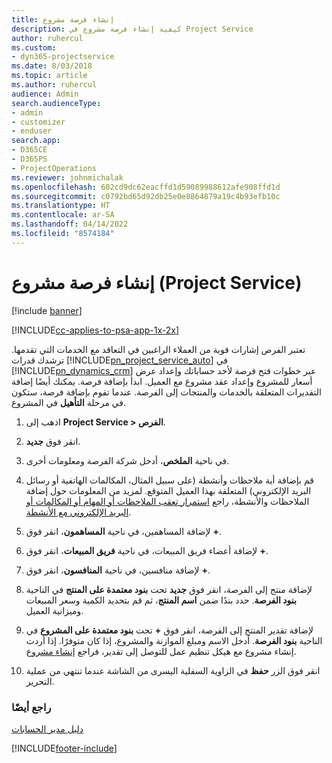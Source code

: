 ```yaml
---
title: إنشاء فرصة مشروع
description: كيفية إنشاء فرصة مشروع في Project Service
author: ruhercul
ms.custom:
- dyn365-projectservice
ms.date: 8/03/2018
ms.topic: article
ms.author: ruhercul
audience: Admin
search.audienceType:
- admin
- customizer
- enduser
search.app:
- D365CE
- D365PS
- ProjectOperations
ms.reviewer: johnmichalak
ms.openlocfilehash: 602cd9dc62eacffd1d59089988612afe908ffd1d
ms.sourcegitcommit: c0792bd65d92db25e0e8864879a19c4b93efb10c
ms.translationtype: HT
ms.contentlocale: ar-SA
ms.lasthandoff: 04/14/2022
ms.locfileid: "8574184"
---
```

# <a name="create-a-project-opportunity-project-service"></a>إنشاء فرصة مشروع (Project Service)

[!include [banner](../includes/psa-now-project-operations.md)]

[!INCLUDE[cc-applies-to-psa-app-1x-2x](../includes/cc-applies-to-psa-app-1x-2x.md)]

تعتبر الفرص إشارات قوية من العملاء الراغبين في التعاقد مع الخدمات التي تقدمها. ترشدك قدرات [!INCLUDE[pn_project_service_auto](../includes/pn-project-service-auto.md)] في [!INCLUDE[pn_dynamics_crm](../includes/pn-dynamics-crm.md)] عبر خطوات فتح فرصة لأحد حساباتك وإعداد عرض أسعار للمشروع وإعداد عقد مشروع مع العميل. ابدأ بإضافة فرصة. يمكنك أيضًا إضافة التقديرات المتعلقة بالخدمات والمنتجات إلى الفرصة. عندما تقوم بإضافة فرصة، ستكون في مرحلة **التأهيل** في المشروع.  
  
1.  اذهب إلى **Project Service > الفرص**.  
  
2.  انقر فوق **جديد**.  
  
3.  في ناحية **الملخص**، أدخل شركة الفرصة ومعلومات أخرى.  
  
4.  قم بإضافة أية ملاحظات وأنشطة (على سبيل المثال، المكالمات الهاتفية أو رسائل البريد الإلكتروني) المتعلقة بهذا العميل المتوقع. لمزيد من المعلومات حول إضافة الملاحظات والأنشطة، راجع [استمرار تعقب الملاحظات أو المهام أو المكالمات أو البريد الإلكتروني مع الأنشطة](/dynamics365/customerengagement/on-premises/basics/work-with-activities).  
  
5.  لإضافة المساهمين، في ناحية **المساهمون**، انقر فوق **+**.  
  
6.  لإضافة أعضاء فريق المبيعات، في ناحية **فريق المبيعات**، انقر فوق **+**.  
  
7.  لإضافة منافسين، في ناحية **المنافسون**، انقر فوق **+**.  
  
8.  لإضافة منتج إلى الفرصة، انقر فوق **جديد** تحت **بنود معتمدة على المنتج‬** في الناحية **بنود الفرصة‬**. حدد بندًا ضمن **اسم المنتج**، ثم قم بتحديد الكمية وسعر المبيعات وميزانية العميل‬.  
  
9. لإضافة تقدير المنتج إلى الفرصة، انقر فوق **+** تحت **بنود معتمدة على المشروع** في الناحية **بنود الفرصة**. أدخل الاسم ومبلغ الموازنة والمشروع، إذا كان متوفرًا. إذا أردت إنشاء مشروع مع هيكل تنظيم عمل للتوصل إلى تقدير، فراجع [إنشاء مشروع](../psa/create-project.md).  
  
10. انقر فوق الزر **حفظ** في الزاوية السفلية اليسرى من الشاشة عندما تنتهي من عملية التحرير.  
  
### <a name="see-also"></a>راجع أيضًا  
 [دليل مدير الحسابات](../psa/account-manager-guide.md)


[!INCLUDE[footer-include](../includes/footer-banner.md)]
